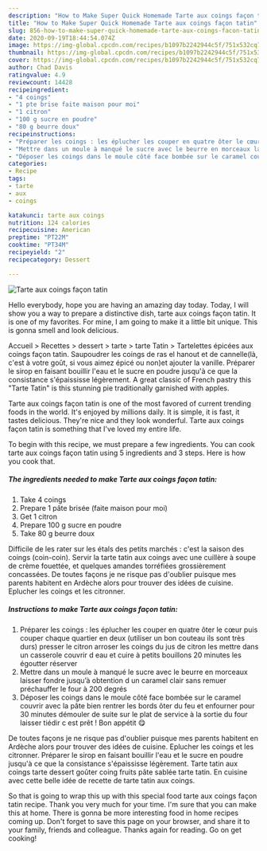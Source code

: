 ```yaml
---
description: "How to Make Super Quick Homemade Tarte aux coings façon tatin"
title: "How to Make Super Quick Homemade Tarte aux coings façon tatin"
slug: 856-how-to-make-super-quick-homemade-tarte-aux-coings-facon-tatin
date: 2020-09-19T18:44:54.074Z
image: https://img-global.cpcdn.com/recipes/b1097b2242944c5f/751x532cq70/tarte-aux-coings-facon-tatin-photo-principale-de-la-recette.jpg
thumbnail: https://img-global.cpcdn.com/recipes/b1097b2242944c5f/751x532cq70/tarte-aux-coings-facon-tatin-photo-principale-de-la-recette.jpg
cover: https://img-global.cpcdn.com/recipes/b1097b2242944c5f/751x532cq70/tarte-aux-coings-facon-tatin-photo-principale-de-la-recette.jpg
author: Chad Davis
ratingvalue: 4.9
reviewcount: 14428
recipeingredient:
- "4 coings"
- "1 pte brise faite maison pour moi"
- "1 citron"
- "100 g sucre en poudre"
- "80 g beurre doux"
recipeinstructions:
- "Préparer les coings : les éplucher les couper en quatre ôter le cœur puis couper chaque quartier en deux (utiliser un bon couteau ils sont très durs) presser le citron arroser les coings du jus de citron les mettre dans un casserole couvrir d eau et cuire à petits bouillons 20 minutes les égoutter réserver"
- "Mettre dans un moule à manqué le sucre avec le beurre en morceaux laisser fondre jusqu’à obtention d un caramel clair sans remuer préchauffer le four à 200 degrés"
- "Déposer les coings dans le moule côté face bombée sur le caramel couvrir avec la pâte bien rentrer les bords ôter du feu et enfourner pour 30 minutes démouler de suite sur le plat de service à la sortie du four laisser tiédir c est prêt ! Bon appétit 😋"
categories:
- Recipe
tags:
- tarte
- aux
- coings

katakunci: tarte aux coings 
nutrition: 124 calories
recipecuisine: American
preptime: "PT22M"
cooktime: "PT34M"
recipeyield: "2"
recipecategory: Dessert

---
```



![Tarte aux coings façon tatin](https://img-global.cpcdn.com/recipes/b1097b2242944c5f/751x532cq70/tarte-aux-coings-facon-tatin-photo-principale-de-la-recette.jpg)

Hello everybody, hope you are having an amazing day today. Today, I will show you a way to prepare a distinctive dish, tarte aux coings façon tatin. It is one of my favorites. For mine, I am going to make it a little bit unique. This is gonna smell and look delicious.

Accueil &gt; Recettes &gt; dessert &gt; tarte &gt; tarte Tatin &gt; Tartelettes épicées aux coings façon tatin. Saupoudrer les coings de ras el hanout et de cannelle(là, c&#39;est à votre goût, si vous aimez épicé ou non)et ajouter la vanille. Préparer le sirop en faisant bouillir l&#39;eau et le sucre en poudre jusqu&#39;à ce que la consistance s&#39;épaississe légèrement. A great classic of French pastry this &#34;Tarte Tatin&#34; is this stunning pie traditionally garnished with apples.

Tarte aux coings façon tatin is one of the most favored of current trending foods in the world. It's enjoyed by millions daily. It is simple, it is fast, it tastes delicious. They're nice and they look wonderful. Tarte aux coings façon tatin is something that I've loved my entire life.


To begin with this recipe, we must prepare a few ingredients. You can cook tarte aux coings façon tatin using 5 ingredients and 3 steps. Here is how you cook that.

<!--inarticleads1-->

##### The ingredients needed to make Tarte aux coings façon tatin:

1. Take 4 coings
1. Prepare 1 pâte brisée (faite maison pour moi)
1. Get 1 citron
1. Prepare 100 g sucre en poudre
1. Take 80 g beurre doux


Difficile de les rater sur les étals des petits marchés : c&#39;est la saison des coings (coin-coin). Servir la tarte tatin aux coings avec une cuillère à soupe de crème fouettée, et quelques amandes torréfiées grossièrement concassées. De toutes façons je ne risque pas d&#39;oublier puisque mes parents habitent en Ardèche alors pour trouver des idées de cuisine. Eplucher les coings et les citronner. 

<!--inarticleads2-->

##### Instructions to make Tarte aux coings façon tatin:

1. Préparer les coings : les éplucher les couper en quatre ôter le cœur puis couper chaque quartier en deux (utiliser un bon couteau ils sont très durs) presser le citron arroser les coings du jus de citron les mettre dans un casserole couvrir d eau et cuire à petits bouillons 20 minutes les égoutter réserver
1. Mettre dans un moule à manqué le sucre avec le beurre en morceaux laisser fondre jusqu’à obtention d un caramel clair sans remuer préchauffer le four à 200 degrés
1. Déposer les coings dans le moule côté face bombée sur le caramel couvrir avec la pâte bien rentrer les bords ôter du feu et enfourner pour 30 minutes démouler de suite sur le plat de service à la sortie du four laisser tiédir c est prêt ! Bon appétit 😋


De toutes façons je ne risque pas d&#39;oublier puisque mes parents habitent en Ardèche alors pour trouver des idées de cuisine. Eplucher les coings et les citronner. Préparer le sirop en faisant bouillir l&#39;eau et le sucre en poudre jusqu&#39;à ce que la consistance s&#39;épaississe légèrement. Tarte tatin aux coings tarte dessert goûter coing fruits pâte sablée tarte tatin. En cuisine avec cette belle idée de recette de tarte tatin aux coings. 

So that is going to wrap this up with this special food tarte aux coings façon tatin recipe. Thank you very much for your time. I'm sure that you can make this at home. There is gonna be more interesting food in home recipes coming up. Don't forget to save this page on your browser, and share it to your family, friends and colleague. Thanks again for reading. Go on get cooking!
